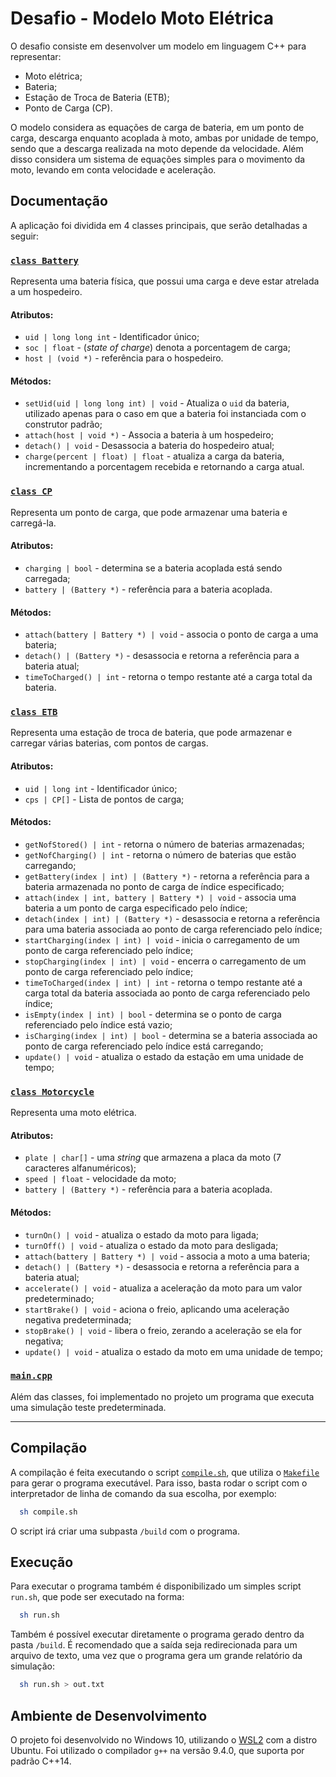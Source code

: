 # Desafio - Modelo Moto Elétrica

O desafio consiste em desenvolver um modelo em linguagem C++ para representar:

  - Moto elétrica;
  - Bateria;
  - Estação de Troca de Bateria (ETB);
  - Ponto de Carga (CP).

O modelo considera as equações de carga de bateria, em um ponto de carga, descarga enquanto acoplada à moto, ambas por unidade de tempo, sendo que a descarga realizada na moto depende da velocidade. Além disso considera um sistema de equações simples para o movimento da moto, levando em conta velocidade e aceleração.


## Documentação

A aplicação foi dividida em 4 classes principais, que serão detalhadas a seguir:


### [`class Battery`](https://github.com/l-pires/modelo-moto-eletrica-cpp/blob/main/src/Battery.hpp)

Representa uma bateria física, que possui uma carga e deve estar atrelada a um hospedeiro.

#### Atributos:

  - `uid | long long int` - Identificador único;
  - `soc | float` - (_state of charge_) denota a porcentagem de carga;
  - `host | (void *)` - referência para o hospedeiro.

#### Métodos:

  - `setUid(uid | long long int) | void` - Atualiza o `uid` da bateria, utilizado apenas para o caso em que a bateria foi instanciada com o construtor padrão;
  - `attach(host | void *)` - Associa a bateria à um hospedeiro;
  - `detach() | void` - Desassocia a bateria do hospedeiro atual;
  - `charge(percent | float) | float` - atualiza a carga da bateria, incrementando a porcentagem recebida e retornando a carga atual.


### [`class CP`](https://github.com/l-pires/modelo-moto-eletrica-cpp/blob/main/src/CP.hpp)

Representa um ponto de carga, que pode armazenar uma bateria e carregá-la.

#### Atributos:

  - `charging | bool` - determina se a bateria acoplada está sendo carregada;
  - `battery | (Battery *)` - referência para a bateria acoplada.

#### Métodos:

  - `attach(battery | Battery *) | void` - associa o ponto de carga a uma bateria;
  - `detach() | (Battery *)` - desassocia e retorna a referência para a bateria atual;
  - `timeToCharged() | int` - retorna o tempo restante até a carga total da bateria.


### [`class ETB`](https://github.com/l-pires/modelo-moto-eletrica-cpp/blob/main/src/ETB.hpp)

Representa uma estação de troca de bateria, que pode armazenar e carregar várias baterias, com pontos de cargas.

#### Atributos:

  - `uid | long int` - Identificador único;
  - `cps | CP[]` - Lista de pontos de carga;

#### Métodos:

  - `getNofStored() | int` - retorna o número de baterias armazenadas;
  - `getNofCharging() | int` - retorna o número de baterias que estão carregando;
  - `getBattery(index | int) | (Battery *)` - retorna a referência para a bateria armazenada no ponto de carga de índice especificado;
  - `attach(index | int, battery | Battery *) | void` - associa uma bateria a um ponto de carga especificado pelo índice;
  - `detach(index | int) | (Battery *)` - desassocia e retorna a referência para uma bateria associada ao ponto de carga referenciado pelo índice;
  - `startCharging(index | int) | void` - inicia o carregamento de um ponto de carga referenciado pelo índice;
  - `stopCharging(index | int) | void` - encerra o carregamento de um ponto de carga referenciado pelo índice;
  - `timeToCharged(index | int) | int` - retorna o tempo restante até a carga total da bateria associada ao ponto de carga referenciado pelo índice;
  - `isEmpty(index | int) | bool` - determina se o ponto de carga referenciado pelo índice está vazio;
  - `isCharging(index | int) | bool` - determina se a bateria associada ao ponto de carga referenciado pelo índice está carregando;
  - `update() | void` - atualiza o estado da estação em uma unidade de tempo;


### [`class Motorcycle`](https://github.com/l-pires/modelo-moto-eletrica-cpp/blob/main/src/Motorcycle.hpp)

Representa uma moto elétrica.

#### Atributos:

  - `plate | char[]` -  uma _string_ que armazena a placa da moto (7 caracteres alfanuméricos);
  - `speed | float` - velocidade da moto;
  - `battery | (Battery *)` - referência para a bateria acoplada.

#### Métodos:
  - `turnOn() | void` - atualiza o estado da moto para ligada;
  - `turnOff() | void` - atualiza o estado da moto para desligada;
  - `attach(battery | Battery *) | void` - associa a moto a uma bateria;
  - `detach() | (Battery *)` - desassocia e retorna a referência para a bateria atual;
  - `accelerate() | void` - atualiza a aceleração da moto para um valor predeterminado;
  - `startBrake() | void` - aciona o freio, aplicando uma aceleração negativa predeterminada;
  - `stopBrake() | void` - libera o freio, zerando a aceleração se ela for negativa;
  - `update() | void` - atualiza o estado da moto em uma unidade de tempo;


### [`main.cpp`](https://github.com/l-pires/modelo-moto-eletrica-cpp/blob/main/src/main.cpp)

Além das classes, foi implementado no projeto um programa que executa uma simulação teste predeterminada. 

___

## Compilação

A compilação é feita executando o script [`compile.sh`](https://github.com/l-pires/modelo-moto-eletrica-cpp/blob/main/compile.sh), que utiliza o [`Makefile`](https://github.com/l-pires/modelo-moto-eletrica-cpp/blob/main/src/Makefile) para gerar o programa executável. Para isso, basta rodar o script com o interpretador de linha de comando da sua escolha, por exemplo: 

```bash
  sh compile.sh
```

O script irá criar uma subpasta `/build` com o programa.


## Execução

Para executar o programa também é disponibilizado um simples script `run.sh`, que pode ser executado na forma:

```bash
  sh run.sh
```

Também é possível executar diretamente o programa gerado dentro da pasta `/build`. É recomendado que a saída seja redirecionada para um arquivo de texto, uma vez que o programa gera um grande relatório da simulação:

```bash
  sh run.sh > out.txt
```


## Ambiente de Desenvolvimento

O projeto foi desenvolvido no Windows 10, utilizando o [WSL2](https://docs.microsoft.com/en-us/windows/wsl/) com a distro Ubuntu. Foi utilizado o compilador `g++` na versão 9.4.0, que suporta por padrão C++14.
